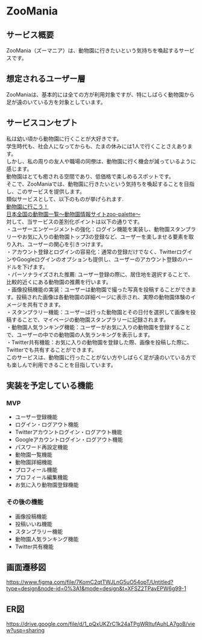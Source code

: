 # ZooMania  
  
## サービス概要  
ZooMania（ズーマニア）は、動物園に行きたいという気持ちを喚起するサービスです。  
  
## 想定されるユーザー層  
ZooManiaは、基本的には全ての方が利用対象ですが、特にしばらく動物園から足が遠のいている方を対象としています。  
  
## サービスコンセプト  
私は幼い頃から動物園に行くことが大好きです。  
学生時代も、社会人になってからも、たまの休みには1人で行くことさえあります。  
しかし、私の周りの友人や職場の同僚は、動物園に行く機会が減っているように感じます。  
動物園はとても癒される空間であり、低価格で楽しめるスポットです。  
そこで、ZooManiaでは、動物園に行きたいという気持ちを喚起することを目指し、このサービスを提供します。  
類似サービスとして、以下のものが挙げられます.  
[動物園に行こう！](https://doubutsuen.net/index.html)  
[日本全国の動物園一覧～動物園情報サイトzoo-palette～](https://www.zoo-palette.com/%E6%97%A5%E6%9C%AC%E5%85%A8%E5%9B%BD%E3%81%AE%E5%8B%95%E7%89%A9%E5%9C%92%E4%B8%80%E8%A6%A7/)  
対して、当サービスの差別化ポイントは以下の通りです。  
・ユーザーエンゲージメントの強化：ログイン機能を実装し、動物園スタンプラリーやお気に入りの動物園トップ3の登録など、ユーザーを楽しませる要素を取り入れ、ユーザーの関心を引きつけます。  
・アカウント登録とログインの容易化：通常の登録だけでなく、TwitterログインやGoogleログインのオプションも提供し、ユーザーのアカウント登録のハードルを下げます。  
・パーソナライズされた推薦: ユーザー登録の際に、居住地を選択することで、比較的近くにある動物園の推薦を行います。  
・画像投稿機能の実装：ユーザーは動物園で撮った写真を投稿することができます。投稿された画像は各動物園の詳細ページに表示され、実際の動物園体験のイメージを共有できます。  
・スタンプラリー機能：ユーザーは行った動物園とその日付を選択して画像を投稿することで、マイページの動物園スタンプラリーに記録されます。  
・動物園人気ランキング機能：ユーザーがお気に入りの動物園を登録することで、ユーザーの中での動物園の人気ランキングを表示します。  
・Twitter共有機能：お気に入りの動物園を登録した際、画像を投稿した際に、Twitterでも共有することができます。  
このサービスは、動物園に行ったことがない方やしばらく足が遠のいている方でも楽しんで利用できることを目指しています。  
  
## 実装を予定している機能  
### MVP  
* ユーザー登録機能  
* ログイン・ログアウト機能  
* Twitterアカウントログイン・ログアウト機能  
* Googleアカウントログイン・ログアウト機能  
* パスワード再設定機能  
* 動物園一覧機能  
* 動物園詳細機能  
* プロフィール機能  
* プロフィール編集機能  
* お気に入り動物園登録機能  
  
### その後の機能  
* 画像投稿機能  
* 投稿いいね機能  
* スタンプラリー機能  
* 動物園人気ランキング機能  
* Twitter共有機能  
  
## 画面遷移図  
https://www.figma.com/file/7KomC2qtTWJLnG5uO54opT/Untitled?type=design&node-id=0%3A1&mode=design&t=XFSZ2TPavEPW6g99-1  
  
## ER図  
https://drive.google.com/file/d/1_pQxUKZrC1k24aTPgWRItufAuhLA7goB/view?usp=sharing  
